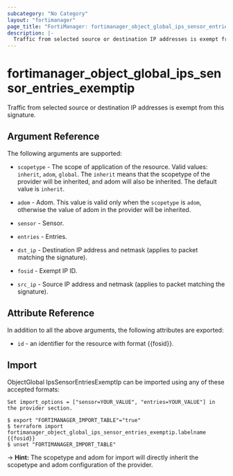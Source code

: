 ```yaml
---
subcategory: "No Category"
layout: "fortimanager"
page_title: "FortiManager: fortimanager_object_global_ips_sensor_entries_exemptip"
description: |-
  Traffic from selected source or destination IP addresses is exempt from this signature.
---
```


# fortimanager_object_global_ips_sensor_entries_exemptip
Traffic from selected source or destination IP addresses is exempt from this signature.

## Argument Reference


The following arguments are supported:

* `scopetype` - The scope of application of the resource. Valid values: `inherit`, `adom`, `global`. The `inherit` means that the scopetype of the provider will be inherited, and adom will also be inherited. The default value is `inherit`.
* `adom` - Adom. This value is valid only when the `scopetype` is `adom`, otherwise the value of adom in the provider will be inherited.
* `sensor` - Sensor.
* `entries` - Entries.

* `dst_ip` - Destination IP address and netmask (applies to packet matching the signature).
* `fosid` - Exempt IP ID.
* `src_ip` - Source IP address and netmask (applies to packet matching the signature).


## Attribute Reference

In addition to all the above arguments, the following attributes are exported:
* `id` - an identifier for the resource with format {{fosid}}.

## Import

ObjectGlobal IpsSensorEntriesExemptIp can be imported using any of these accepted formats:
```
Set import_options = ["sensor=YOUR_VALUE", "entries=YOUR_VALUE"] in the provider section.

$ export "FORTIMANAGER_IMPORT_TABLE"="true"
$ terraform import fortimanager_object_global_ips_sensor_entries_exemptip.labelname {{fosid}}
$ unset "FORTIMANAGER_IMPORT_TABLE"
```
-> **Hint:** The scopetype and adom for import will directly inherit the scopetype and adom configuration of the provider.
